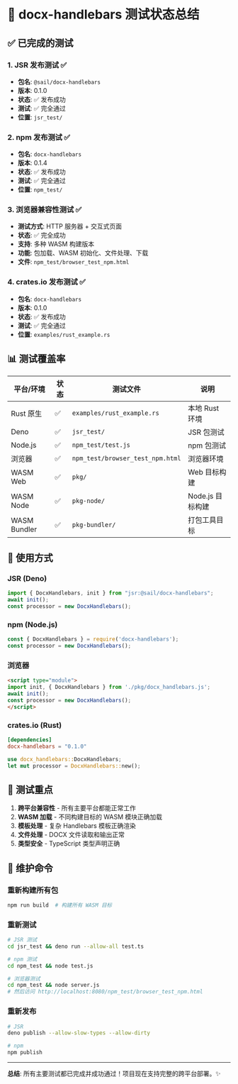 # 🧪 docx-handlebars 测试状态总结

## ✅ 已完成的测试

### 1. JSR 发布测试 ✅
- **包名**: `@sail/docx-handlebars`
- **版本**: 0.1.0
- **状态**: ✅ 发布成功
- **测试**: ✅ 完全通过
- **位置**: `jsr_test/`

### 2. npm 发布测试 ✅  
- **包名**: `docx-handlebars`
- **版本**: 0.1.4
- **状态**: ✅ 发布成功
- **测试**: ✅ 完全通过
- **位置**: `npm_test/`

### 3. 浏览器兼容性测试 ✅
- **测试方式**: HTTP 服务器 + 交互式页面
- **状态**: ✅ 完全成功
- **支持**: 多种 WASM 构建版本
- **功能**: 包加载、WASM 初始化、文件处理、下载
- **文件**: `npm_test/browser_test_npm.html`

### 4. crates.io 发布测试 ✅
- **包名**: `docx-handlebars`
- **版本**: 0.1.0
- **状态**: ✅ 发布成功
- **测试**: ✅ 完全通过
- **位置**: `examples/rust_example.rs`

## 📊 测试覆盖率

| 平台/环境 | 状态 | 测试文件 | 说明 |
|----------|------|---------|------|
| Rust 原生 | ✅ | `examples/rust_example.rs` | 本地 Rust 环境 |
| Deno | ✅ | `jsr_test/` | JSR 包测试 |
| Node.js | ✅ | `npm_test/test.js` | npm 包测试 |
| 浏览器 | ✅ | `npm_test/browser_test_npm.html` | 浏览器环境 |
| WASM Web | ✅ | `pkg/` | Web 目标构建 |
| WASM Node | ✅ | `pkg-node/` | Node.js 目标构建 |
| WASM Bundler | ✅ | `pkg-bundler/` | 打包工具目标 |

## 🚀 使用方式

### JSR (Deno)
```typescript
import { DocxHandlebars, init } from "jsr:@sail/docx-handlebars";
await init();
const processor = new DocxHandlebars();
```

### npm (Node.js)
```javascript
const { DocxHandlebars } = require('docx-handlebars');
const processor = new DocxHandlebars();
```

### 浏览器
```html
<script type="module">
import init, { DocxHandlebars } from './pkg/docx_handlebars.js';
await init();
const processor = new DocxHandlebars();
</script>
```

### crates.io (Rust)
```toml
[dependencies]
docx-handlebars = "0.1.0"
```

```rust
use docx_handlebars::DocxHandlebars;
let mut processor = DocxHandlebars::new();
```

## 🎯 测试重点

1. **跨平台兼容性** - 所有主要平台都能正常工作
2. **WASM 加载** - 不同构建目标的 WASM 模块正确加载
3. **模板处理** - 复杂 Handlebars 模板正确渲染
4. **文件处理** - DOCX 文件读取和输出正常
5. **类型安全** - TypeScript 类型声明正确

## 🔧 维护命令

### 重新构建所有包
```bash
npm run build  # 构建所有 WASM 目标
```

### 重新测试
```bash
# JSR 测试
cd jsr_test && deno run --allow-all test.ts

# npm 测试  
cd npm_test && node test.js

# 浏览器测试
cd npm_test && node server.js
# 然后访问 http://localhost:8080/npm_test/browser_test_npm.html
```

### 重新发布
```bash
# JSR
deno publish --allow-slow-types --allow-dirty

# npm  
npm publish
```

---

**总结**: 所有主要测试都已完成并成功通过！项目现在支持完整的跨平台部署。✨
